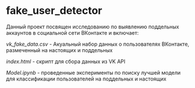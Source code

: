 # fake_user_detector


Данный проект посвящен исследованию по выявлению поддельных аккаунтов в социальной сети ВКонтакте и включает:


*vk_fake_data.csv* - Акуальный набор данных о пользователях ВКонтакте, размеченный на настоящих и поддельных


*index.html* - скрипт для сбора данных из VK API


*Model.ipynb* - проведенные эксперименты по поиску лучшей модели для классификации пользователей на поддельных и настоящих
